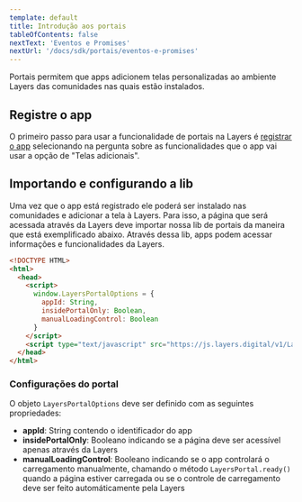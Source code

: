 ```yaml
---
template: default
title: Introdução aos portais
tableOfContents: false
nextText: 'Eventos e Promises'
nextUrl: '/docs/sdk/portais/eventos-e-promises'
---
```


Portais permitem que apps adicionem telas personalizadas ao ambiente Layers das comunidades nas quais estão instalados.

## Registre o app

O primeiro passo para usar a funcionalidade de portais na Layers é [registrar o app](./../../register) selecionando na pergunta sobre as funcionalidades que o app vai usar a opção de "Telas adicionais".

## Importando e configurando a lib

Uma vez que o app está registrado ele poderá ser instalado nas comunidades e adicionar a tela à Layers. Para isso, a página que será acessada através da Layers deve importar nossa lib de portais da maneira que está exemplificado abaixo. Através dessa lib, apps podem acessar informações e funcionalidades da Layers.

``` html
<!DOCTYPE HTML>
<html>
  <head>
    <script>
      window.LayersPortalOptions = {
        appId: String,
        insidePortalOnly: Boolean,
        manualLoadingControl: Boolean
      }
    </script>
    <script type="text/javascript" src="https://js.layers.digital/v1/LayersPortal.js"></script>
  </head>
</html>
```

### Configurações do portal

O objeto `LayersPortalOptions` deve ser definido com as seguintes propriedades:

+ **appId**: String contendo o identificador do app
+ **insidePortalOnly**: Booleano indicando se a página deve ser acessível apenas através da Layers
+ **manualLoadingControl**: Booleano indicando se o app controlará o carregamento manualmente, chamando o método `LayersPortal.ready()` quando a página estiver carregada ou se o controle de carregamento deve ser feito automáticamente pela Layers
